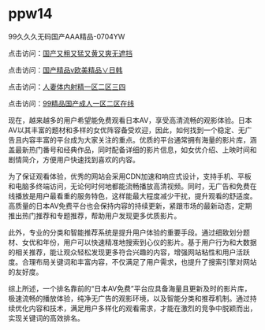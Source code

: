 # ppw14
99久久久无码国产AAA精品-0704YW

点击访问：<a href="https://rtj-3zo.pages.dev/">国产又粗又猛又黄又爽无遮挡</a>

点击访问：<a href="https://vassv.pages.dev/">国产精品v欧美精品∨日韩</a>

点击访问：<a href="https://gsd-agv.pages.dev/">人妻体内射精一区二区三四</a>

点击访问：<a href="https://gda-c7m.pages.dev/">99精品国产成人一区二区在线</a>

现在，越来越多的用户希望能免费观看日本AV，享受高清流畅的观影体验。日本AV以其丰富的题材和多样的女优阵容备受欢迎，因此，如何找到一个稳定、无广告且内容丰富的平台成为大家关注的重点。优质的平台通常拥有海量的影片库，涵盖最新热门番号和经典作品，同时配备详细的影片信息，如女优介绍、上映时间和剧情简介，方便用户快速找到喜欢的内容。

为了保证观看体验，优秀的网站会采用CDN加速和响应式设计，支持手机、平板和电脑多终端访问，无论何时何地都能流畅播放高清视频。同时，无广告和免费在线播放是用户最看重的服务特色，这样能最大程度减少干扰，提升观看的舒适度。高质量的日本AV免费平台也会保持内容的持续更新，紧跟市场的最新动态，定期推出热门推荐和专题推荐，帮助用户发现更多优质影片。

此外，专业的分类和智能推荐系统是提升用户体验的重要手段。通过细致划分题材、女优和年份，用户可以快速精准地搜索到心仪的影片。基于用户行为和大数据的相关推荐，能让观众轻松发现更多符合兴趣的内容，增强网站粘性和用户活跃度。合理布局关键词和丰富内容，不仅满足了用户需求，也提升了搜索引擎对网站的友好度。

综上所述，一个排名靠前的“日本AV免费”平台应具备海量且更新及时的影片库，极速流畅的播放体验，纯净无广告的观影环境，以及智能分类和推荐机制。通过持续优化内容和技术，满足用户多样化的观看需求，才能在激烈的竞争中脱颖而出，实现关键词的高效排名。

<span style="display:none;">[Canonical link](）</span>
